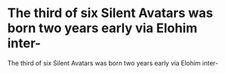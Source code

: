 # The third of six Silent Avatars was born two years early via Elohim inter-

The third of six Silent Avatars was born two years early via Elohim inter-